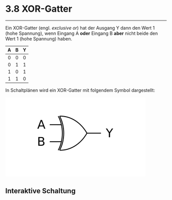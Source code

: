 # 3.8 XOR-Gatter
---

Ein XOR-Gatter (engl. *exclusive or*) hat der Ausgang Y dann den Wert 1 (hohe Spannung), wenn Eingang A **oder** Eingang B **aber** nicht beide den Wert 1 (hohe Spannung) haben.

|  A  |  B  |  Y  |
|:---:|:---:|:---:|
|  0  |  0  |  0  |
|  0  |  1  |  1  |
|  1  |  0  |  1  |
|  1  |  1  |  0  |

In Schaltplänen wird ein XOR-Gatter mit folgendem Symbol dargestellt:

![Symbol für ein XOR-Gatter](./xor-gate.svg)

## Interaktive Schaltung

<VueCircuit id="rothe-xor-gate"/>
